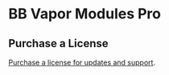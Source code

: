 # BB Vapor Modules Pro

## Purchase a License

<a href="https://bbvapormodules.pro">Purchase a license for updates and support</a>.
